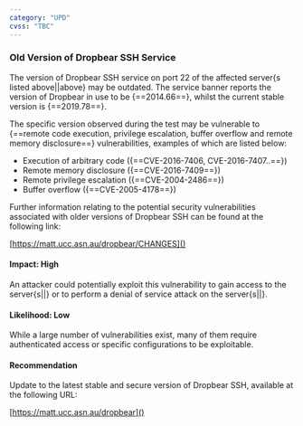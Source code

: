 ```yaml
---
category: "UPD"
cvss: "TBC"
---
```

### Old Version of Dropbear SSH Service
The version of Dropbear SSH service on port 22 of the affected server{s listed above||above} may be outdated. The service banner reports the version of Dropbear in use to be {==2014.66==}, whilst the current stable version is {==2019.78==}.

The specific version observed during the test may be vulnerable to {==remote code execution, privilege escalation, buffer overflow and remote memory disclosure==} vulnerabilities, examples of which are listed below:

 * Execution of arbitrary code ({==CVE-2016-7406, CVE-2016-7407..==})
 * Remote memory disclosure ({==CVE-2016-7409==})
 * Remote privilege escalation ({==CVE-2004-2486==})
 * Buffer overflow ({==CVE-2005-4178==})

Further information relating to the potential security vulnerabilities associated with older versions of Dropbear SSH can be found at the following link:

[https://matt.ucc.asn.au/dropbear/CHANGES]()
#### Impact: High
An attacker could potentially exploit this vulnerability to gain access to the server{s||} or to perform a denial of service attack on the server{s||}.
#### Likelihood: Low
While a large number of vulnerabilities exist, many of them require authenticated access or specific configurations to be exploitable.
#### Recommendation
Update to the latest stable and secure version of Dropbear SSH, available at the following URL:

[https://matt.ucc.asn.au/dropbear]()